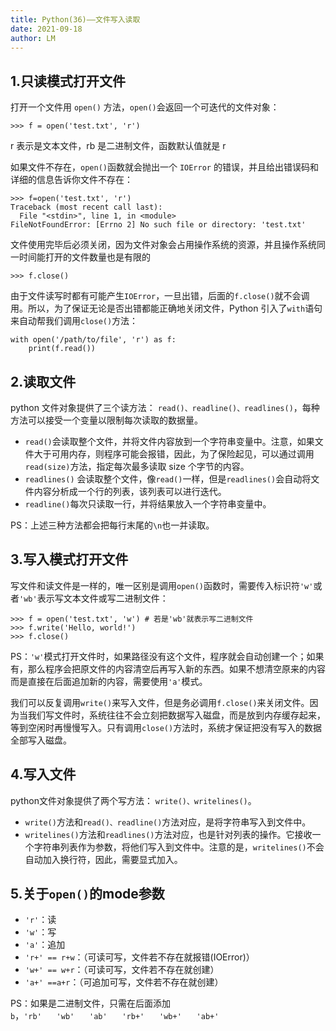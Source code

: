 ```yaml
---
title: Python(36)——文件写入读取
date: 2021-09-18
author: LM
---
```


## 1.只读模式打开文件

打开一个文件用 `open()` 方法，`open()`会返回一个可迭代的文件对象：

```
>>> f = open('test.txt', 'r')
```

r 表示是文本文件，rb 是二进制文件，函数默认值就是 r

如果文件不存在，`open()`函数就会抛出一个 `IOError` 的错误，并且给出错误码和详细的信息告诉你文件不存在：

```
>>> f=open('test.txt', 'r')
Traceback (most recent call last):
  File "<stdin>", line 1, in <module>
FileNotFoundError: [Errno 2] No such file or directory: 'test.txt'
```

文件使用完毕后必须关闭，因为文件对象会占用操作系统的资源，并且操作系统同一时间能打开的文件数量也是有限的

```
>>> f.close()
```

由于文件读写时都有可能产生`IOError`，一旦出错，后面的`f.close()`就不会调用。所以，为了保证无论是否出错都能正确地关闭文件，Python 引入了`with`语句来自动帮我们调用`close()`方法：

```
with open('/path/to/file', 'r') as f:
    print(f.read())
```

## 2.读取文件

python 文件对象提供了三个读方法： `read()、readline()、readlines()`，每种方法可以接受一个变量以限制每次读取的数据量。

- `read()`会读取整个文件，并将文件内容放到一个字符串变量中。注意，如果文件大于可用内存，则程序可能会报错，因此，为了保险起见，可以通过调用`read(size)`方法，指定每次最多读取 size 个字节的内容。
- `readlines()` 会读取整个文件，像`read()`一样，但是`readlines()`会自动将文件内容分析成一个行的列表，该列表可以进行迭代。
- `readline()`每次只读取一行，并将结果放入一个字符串变量中。

PS：上述三种方法都会把每行末尾的`\n`也一并读取。

## 3.写入模式打开文件

写文件和读文件是一样的，唯一区别是调用`open()`函数时，需要传入标识符`'w'`或者`'wb'`表示写文本文件或写二进制文件：

```
>>> f = open('test.txt', 'w') # 若是'wb'就表示写二进制文件
>>> f.write('Hello, world!')
>>> f.close()
```

PS：`'w'`模式打开文件时，如果路径没有这个文件，程序就会自动创建一个；如果有，那么程序会把原文件的内容清空后再写入新的东西。如果不想清空原来的内容而是直接在后面追加新的内容，需要使用`'a'`模式。

我们可以反复调用`write()`来写入文件，但是务必调用`f.close()`来关闭文件。因为当我们写文件时，系统往往不会立刻把数据写入磁盘，而是放到内存缓存起来，等到空闲时再慢慢写入。只有调用`close()`方法时，系统才保证把没有写入的数据全部写入磁盘。

## 4.写入文件

python文件对象提供了两个写方法： `write()、writelines()`。

- `write()`方法和`read()、readline()`方法对应，是将字符串写入到文件中。
- `writelines()`方法和`readlines()`方法对应，也是针对列表的操作。它接收一个字符串列表作为参数，将他们写入到文件中。注意的是，`writelines()`不会自动加入换行符，因此，需要显式加入。

## 5.关于`open()`的mode参数

- `'r'`：读
- `'w'`：写
- `'a'`：追加
- `'r+' == r+w`：（可读可写，文件若不存在就报错(IOError)）
- `'w+' == w+r`：（可读可写，文件若不存在就创建）
- `'a+' ==a+r`：（可追加可写，文件若不存在就创建）

PS：如果是二进制文件，只需在后面添加`b`，`'rb'　　'wb'　　'ab'　　'rb+'　　'wb+'　　'ab+'`
